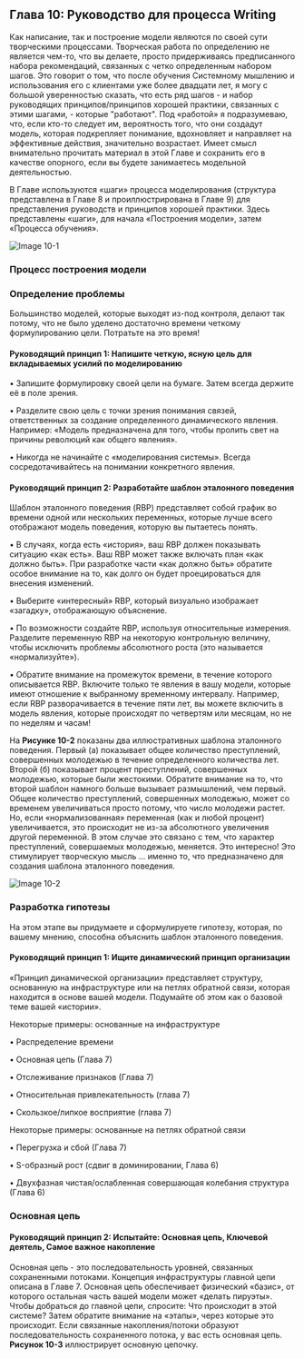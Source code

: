 ## Глава 10: Руководство для процесса Writing

Как написание, так и построение модели являются по своей сути творческими процессами. Творческая работа по определению не является чем-то, что вы делаете, просто придерживаясь предписанного набора рекомендаций, связанных с четко определенным набором шагов. Это говорит о том, что после обучения Системному мышлению и использования его с клиентами уже более двадцати лет, я могу с большой уверенностью сказать, что есть ряд шагов - и набор руководящих принципов/принципов хорошей практики, связанных с этими шагами, - которые "работают". Под «работой» я подразумеваю, что, если кто-то следует им, вероятность того, что они создадут модель, которая подкрепляет понимание, вдохновляет и направляет на эффективные действия, значительно возрастает. Имеет смысл внимательно прочитать материал в этой Главе и сохранить его в качестве опорного, если вы будете занимаетесь модельной деятельностью.

В Главе используются «шаги» процесса моделирования (структура представлена в Главе 8 и проиллюстрирована в Главе 9) для представления руководств и принципов хорошей практики. Здесь представлены «шаги», для начала «Построения модели», затем «Процесса обучения».

![Image 10-1](https://github.com/postlogist/systemsthinking/blob/master/stella/Chapter10/Image%2010-1.png?raw=true)

### Процесс построения модели
### Определение проблемы

Большинство моделей, которые выходят из-под контроля, делают так потому, что не было уделено достаточно времени четкому формулированию цели. Потратьте на это время!

#### Руководящий принцип 1: Напишите четкую, ясную цель для вкладываемых усилий по моделированию

• Запишите формулировку своей цели на бумаге. Затем всегда держите её в поле зрения.

• Разделите свою цель с точки зрения понимания связей, ответственных за создание определенного динамического явления. Например: «Модель предназначена для того, чтобы пролить свет на причины революций как общего явления».

• Никогда не начинайте с «моделирования системы». Всегда сосредотачивайтесь на понимании конкретного явления.

#### Руководящий принцип 2: Разработайте шаблон эталонного поведения

Шаблон эталонного поведения (RBP) представляет собой график во времени одной или нескольких переменных, которые лучше всего отображают модель поведения, которую вы пытаетесь понять.

• В случаях, когда есть «история», ваш RBP должен показывать ситуацию «как есть». Ваш RBP может также включать план «как должно быть». При разработке части «как должно быть» обратите особое внимание на то, как долго он будет проецироваться для внесения изменений.

• Выберите «интересный» RBP, который визуально изображает «загадку», отображающую объяснение.

• По возможности создайте RBP, используя относительные измерения. Разделите переменную RBP на некоторую контрольную величину, чтобы исключить проблемы абсолютного роста (это называется «нормализуйте»).

• Обратите внимание на промежуток времени, в течение которого описывается RBP. Включите только те явления в вашу модели, которые имеют отношение к выбранному временному интервалу. Например, если RBP разворачивается в течение пяти лет, вы можете включить в модель явления, которые происходят по четвертям или месяцам, но не по неделям и часам!

На **Рисунке 10-2** показаны два иллюстративных шаблона эталонного поведения. Первый (а) показывает общее количество преступлений, совершенных молодежью в течение определенного количества лет. Второй (б) показывает процент преступлений, совершенных молодежью, которые были жестокими. Обратите внимание на то, что второй шаблон намного больше вызывает размышлений, чем первый. Общее количество преступлений, совершенных молодежью, может со временем увеличиваться просто потому, что число молодежи растет. Но, если «нормализованная» переменная (как и любой процент) увеличивается, это происходит не из-за абсолютного увеличения другой переменной. В этом случае это связано с тем, что характер преступлений, совершаемых молодежью, меняется. Это интересно! Это стимулирует творческую мысль ... именно то, что предназначено для создания шаблона эталонного поведения.

![Image 10-2](https://github.com/postlogist/systemsthinking/blob/master/stella/Chapter10/Image%2010-2.png?raw=true)

### Разработка гипотезы

На этом этапе вы придумаете и сформулируете гипотезу, которая, по вашему мнению, способна объяснить шаблон эталонного поведения.

#### Руководящий принцип 1: Ищите динамический принцип организации

«Принцип динамической организации» представляет структуру, основанную на инфраструктуре или на петлях обратной связи, которая находится в основе вашей модели. Подумайте об этом как о базовой теме вашей «истории».

Некоторые примеры: основанные на инфраструктуре

•	Распределение времени

• Основная цепь (Глава 7)

• Отслеживание признаков (Глава 7)

• Относительная привлекательность (глава 7)

• Скользкое/липкое восприятие (глава 7)

Некоторые примеры: основанные на петлях обратной связи

• Перегрузка и сбой (Глава 7)

• S-образный рост (сдвиг в доминировании, Глава 6)

• Двухфазная чистая/ослабленная совершающая колебания структура (Глава 6)

### Основная цепь

#### Руководящий принцип 2: Испытайте: Основная цепь, Ключевой деятель, Самое важное накопление

Основная цепь - это последовательность уровней, связанных сохраненными потоками. Концепция инфраструктуры главной цепи описана в Главе 7. Основная цепь обеспечивает физический «базис», от которого остальная часть вашей модели может «делать пируэты». Чтобы добраться до главной цепи, спросите: Что происходит в этой системе? Затем обратите внимание на «этапы», через которые это происходит. Если связанные накопления/потоки образуют последовательность сохраненного потока, у вас есть основная цепь. **Рисунок 10-3** иллюстрирует основную цепочку.






